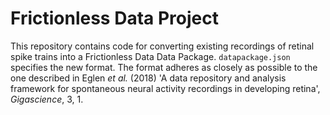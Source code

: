 # Frictionless Data Project

This repository contains code for converting existing recordings of retinal spike trains into a Frictionless Data Data Package. `datapackage.json` specifies the new format. The format adheres as closely as possible to the one described in Eglen *et al.* (2018)
'A data repository and analysis framework for spontaneous neural activity recordings in developing retina', *Gigascience*, 3, 1.